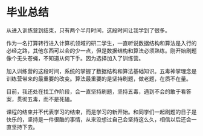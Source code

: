 # 毕业总结
从进入训练营到结束，只有两个半月时间，这段时间让我学到了很多。

作为一名打算转行进入计算机领域的研二学生，一直听说数据结构和算法是入行的必经之路，其他东西可以会的少一点，但是数据结构和算法必须熟练。刚开始刷题像个无头苍蝇，不知道从何下手。因为选择加入了训练营。

加入训练营的这段时间，系统的掌握了数据结构和算法基础知识。五毒神掌理念是训练营带来的最重要的改变。算法最重要的是坚持刷题，做老题，在质不在量。    

目前，我还处在找工作阶段，会一直坚持刷题，坚持五毒，遇到不会的敢于看答案，贯彻五毒，而不是死磕。

课程的结束并不代表学习的结束，而是学习的新开始。和同学们一起刷题的日子是快乐的，坚持是一件很酷的事情，从来没想过自己会坚持这么久，相信以后还会一直坚持下去。